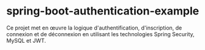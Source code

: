 # spring-boot-authentication-example
Ce projet met en œuvre la logique d'authentification, d'inscription, de connexion et de déconnexion en utilisant les technologies Spring Security, MySQL et JWT.
